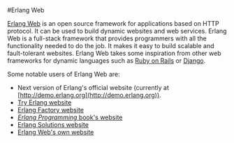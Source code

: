 #Erlang Web

[Erlang Web](http://www.erlang-web.org/) is an open source framework for applications based on HTTP protocol.
It can be used to build dynamic websites and web services. Erlang Web is a
full-stack framework that provides programmers with all the functionality
needed to do the job. It makes it easy to build scalable and fault-tolerant
websites. Erlang Web takes some inspiration from other web frameworks
for dynamic languages such as [Ruby on Rails](http://rubyonrails.org/)
or [Django](http://www.djangoproject.com/).

Some notable users of Erlang Web are:

 * Next version of Erlang's official website (currently at [http://demo.erlang.org](http://demo.erlang.org)).
 * [Try Erlang website](http://tryerlang.org)
 * [Erlang Factory website](http://www.erlang-factory.com/)
 * [*Erlang Programming* book's website](http://www.erlangprogramming.org/)
 * [Erlang Solutions website](http://www.erlang-solutions.com/)
 * [Erlang Web's own website](http://www.erlang-web.org)
